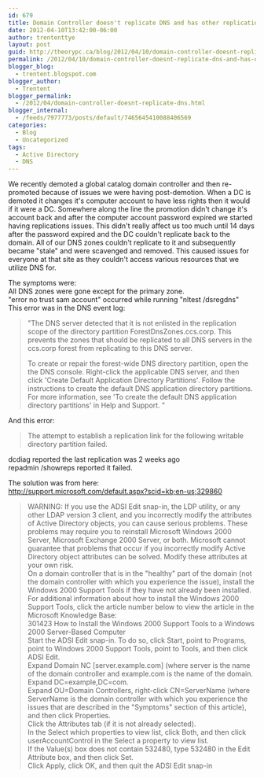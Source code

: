 ```yaml
---
id: 679
title: Domain Controller doesn't replicate DNS and has other replication issues
date: 2012-04-10T13:42:00-06:00
author: trententtye
layout: post
guid: http://theorypc.ca/blog/2012/04/10/domain-controller-doesnt-replicate-dns-and-has-other-replication-issues/
permalink: /2012/04/10/domain-controller-doesnt-replicate-dns-and-has-other-replication-issues/
blogger_blog:
  - trentent.blogspot.com
blogger_author:
  - Trentent
blogger_permalink:
  - /2012/04/domain-controller-doesnt-replicate-dns.html
blogger_internal:
  - /feeds/7977773/posts/default/7465645410088406569
categories:
  - Blog
  - Uncategorized
tags:
  - Active Directory
  - DNS
---
```

We recently demoted a global catalog domain controller and then re-promoted because of issues we were having post-demotion. When a DC is demoted it changes it's computer account to have less rights then it would if it were a DC. Somewhere along the line the promotion didn't change it's account back and after the computer account password expired we started having replications issues. This didn't really affect us too much until 14 days after the password expired and the DC couldn't replicate back to the domain. All of our DNS zones couldn't replicate to it and subsequently became "stale" and were scavenged and removed. This caused issues for everyone at that site as they couldn't access various resources that we utilize DNS for.

The symptoms were:  
All DNS zones were gone except for the primary zone.  
"error no trust sam account" occurred while running "nltest /dsregdns"  
This error was in the DNS event log:

> "The DNS server detected that it is not enlisted in the replication scope of the directory partition ForestDnsZones.ccs.corp. This prevents the zones that should be replicated to all DNS servers in the ccs.corp forest from replicating to this DNS server.
> 
> To create or repair the forest-wide DNS directory partition, open the the DNS console. Right-click the applicable DNS server, and then click 'Create Default Application Directory Partitions'. Follow the instructions to create the default DNS application directory partitions. For more information, see 'To create the default DNS application directory partitions' in Help and Support. "

And this error:

> The attempt to establish a replication link for the following writable directory partition failed.

dcdiag reported the last replication was 2 weeks ago  
repadmin /showreps reported it failed.

The solution was from here:  
http://support.microsoft.com/default.aspx?scid=kb;en-us;329860

> WARNING: If you use the ADSI Edit snap-in, the LDP utility, or any other LDAP version 3 client, and you incorrectly modify the attributes of Active Directory objects, you can cause serious problems. These problems may require you to reinstall Microsoft Windows 2000 Server, Microsoft Exchange 2000 Server, or both. Microsoft cannot guarantee that problems that occur if you incorrectly modify Active Directory object attributes can be solved. Modify these attributes at your own risk.  
> On a domain controller that is in the "healthy" part of the domain (not the domain controller with which you experience the issue), install the Windows 2000 Support Tools if they have not already been installed. For additional information about how to install the Windows 2000 Support Tools, click the article number below to view the article in the Microsoft Knowledge Base:  
> 301423 How to Install the Windows 2000 Support Tools to a Windows 2000 Server-Based Computer  
> Start the ADSI Edit snap-in. To do so, click Start, point to Programs, point to Windows 2000 Support Tools, point to Tools, and then click ADSI Edit.  
> Expand Domain NC \[server.example.com\] (where server is the name of the domain controller and example.com is the name of the domain.  
> Expand DC=example,DC=com.  
> Expand OU=Domain Controllers, right-click CN=ServerName (where ServerName is the domain controller with which you experience the issues that are described in the "Symptoms" section of this article), and then click Properties.  
> Click the Attributes tab (if it is not already selected).  
> In the Select which properties to view list, click Both, and then click userAccountControl in the Select a property to view list.  
> If the Value(s) box does not contain 532480, type 532480 in the Edit Attribute box, and then click Set.  
> Click Apply, click OK, and then quit the ADSI Edit snap-in

<!-- AddThis Advanced Settings generic via filter on the_content -->

<!-- AddThis Share Buttons generic via filter on the_content -->